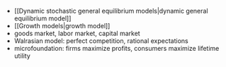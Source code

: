 + [[Dynamic stochastic general equilibrium models|dynamic general equilibrium model]]
+ [[Growth models|growth model]]
+ goods market, labor market, capital market
+ Walrasian model: perfect competition, rational expectations
+ microfoundation: firms maximize profits, consumers maximize lifetime utility